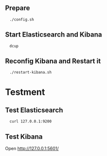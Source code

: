 ## Prepare
```
  ./config.sh
```

## Start Elasticsearch and Kibana
```
  dcup
```

## Reconfig Kibana and Restart it
```
  ./restart-kibana.sh
```

# Testment
## Test Elasticsearch
```
  curl 127.0.0.1:9200
```

## Test Kibana
  Open http://127.0.0.1:5601/
